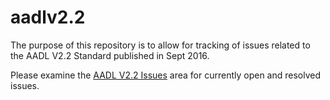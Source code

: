 # aadlv2.2
The purpose of this repository is to allow for tracking of issues related to the AADL V2.2 Standard published in Sept 2016.

Please examine the [AADL V2.2 Issues](https://github.com/saeaadl/aadlv2.2/issues) area for currently open and resolved issues.
